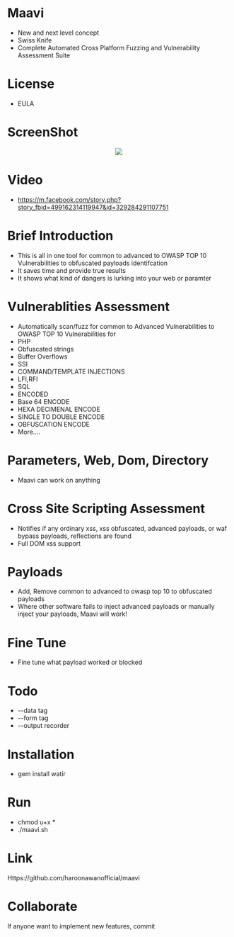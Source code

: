 # Maavi
- New and next level concept
- Swiss Knife
- Complete Automated Cross Platform Fuzzing and Vulnerability Assessment Suite

# License
- EULA

# ScreenShot
<div align="center">
    <img src="https://i.ibb.co/VBRLtq0/up2.png"</img> 
</div>

# Video
- https://m.facebook.com/story.php?story_fbid=499162314119947&id=329284291107751

# Brief Introduction
- This is all in one tool for common to advanced to OWASP TOP 10 Vulnerabilities to obfuscated payloads identifcation
- It saves time and provide true results
- It shows what kind of dangers is lurking into your web or paramter

# Vulnerablities Assessment
- Automatically scan/fuzz for common to Advanced Vulnerabilities to OWASP TOP 10 Vulnerabilities for
- PHP
- Obfuscated strings
- Buffer Overflows
- SSI
- COMMAND/TEMPLATE INJECTIONS
- LFI,RFI
- SQL
- ENCODED
- Base 64 ENCODE
- HEXA DECIMENAL ENCODE
- SINGLE TO DOUBLE ENCODE
- OBFUSCATION ENCODE
- More....

# Parameters, Web, Dom, Directory
- Maavi can work on anything

# Cross Site Scripting Assessment
- Notifies if any ordinary xss, xss obfuscated, advanced payloads, or waf bypass payloads, reflections are found
- Full DOM xss support

# Payloads
- Add, Remove common to advanced to owasp top 10 to obfuscated payloads
- Where other software fails to inject advanced payloads or manually inject your payloads, Maavi will work!

# Fine Tune
- Fine tune what payload worked or blocked

# Todo
- --data tag
- --form tag
- --output recorder

# Installation
- gem install watir 

# Run
- chmod u+x *
- ./maavi.sh

# Link
Https://github.com/haroonawanofficial/maavi

# Collaborate
If anyone want to implement new features, commit
